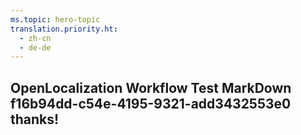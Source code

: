 ```yaml
---
ms.topic: hero-topic
translation.priority.ht: 
  - zh-cn
  - de-de
---
```

## OpenLocalization Workflow Test MarkDown f16b94dd-c54e-4195-9321-add3432553e0 thanks!
